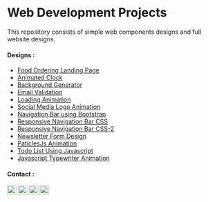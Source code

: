 # Web Development Projects

This repository consists of simple web components designs and full website designs.

#### Designs :

- [Food Ordering Landing Page]
- [Animated Clock]
- [Background Generator]
- [Email Validation]
- [Loading Animation]
- [Social Media Logo Animation]
- [Navigation Bar using Bootstrap]
- [Responsive Navigation Bar CSS]
- [Responsive Navigation Bar CSS-2]
- [Newsletter Form Design]
- [PaticlesJs Animation]
- [Todo List Using Javascript]
- [Javascript Typewriter Animation]

#### Contact :
[<img align="left" alt="suryansh098 | Twitter" width="22px" src="https://image.flaticon.com/icons/svg/733/733579.svg" />][twitter]
[<img align="left" alt="suryansh098 | LinkedIn" width="22px" src="https://image.flaticon.com/icons/png/512/174/174857.png" />][linkedin]
[<img align="left" alt="suryansh098 | Instagram" width="22px" src="https://image.flaticon.com/icons/png/512/174/174855.png" />][instagram]
[<img align="left" alt="suryansh.yadav.731 | Facebook" width="22px" src="https://www.flaticon.com/svg/static/icons/svg/145/145802.svg" />][facebook]

[Food Ordering Landing Page]:https://suryansh098.github.io/Khana-Wana
[Animated Clock]:https://suryansh098.github.io/animated-clock
[Background Generator]:https://suryansh098.github.io/bg-generator
[Email Validation]:https://suryansh098.github.io/email-validation
[Loading Animation]:https://suryansh098.github.io/loading-animation
[Social Media Logo Animation]:https://suryansh098.github.io/logo-animation
[Navigation Bar using Bootstrap]:https://suryansh098.github.io/navigation-bar-2
[Responsive Navigation Bar CSS]:https://suryansh098.github.io/navigation-bar
[Responsive Navigation Bar CSS-2]:https://suryansh098.github.io/navigation-bar-3
[Newsletter Form Design]:https://suryansh098.github.io/newsletter-form
[PaticlesJs Animation]:https://suryansh098.github.io/particles.js-animation
[Todo List Using Javascript]:https://suryansh098.github.io/todo-list
[Javascript Typewriter Animation]:https://suryansh098.github.io/javascript-typewriter-effect

[twitter]: https://twitter.com/suryansh098
[instagram]: https://instagram.com/suryansh098
[linkedin]: https://linkedin.com/in/suryansh098
[facebook]: https://www.facebook.com/suryansh.yadav.731
